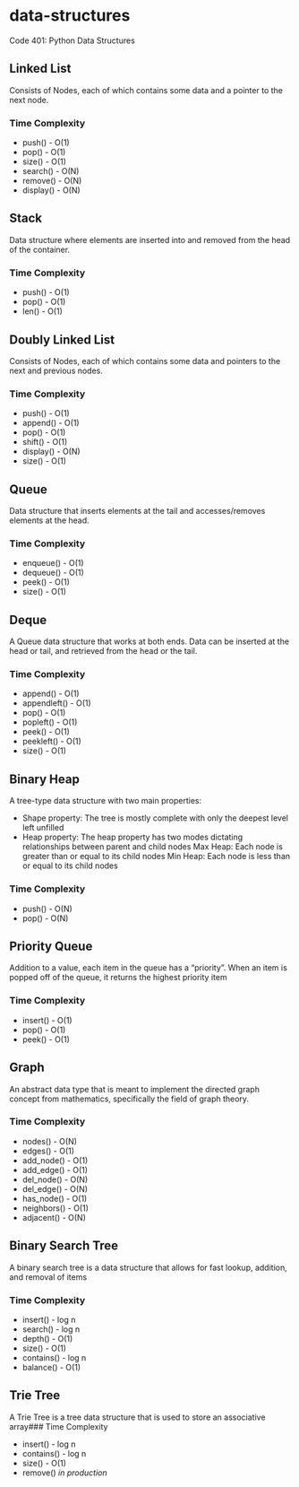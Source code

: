 # data-structures
Code 401: Python Data Structures

## Linked List
Consists of Nodes, each of which contains some data and a pointer to the next node.
### Time Complexity
* push() - O(1)
* pop() - O(1)
* size() - O(1)
* search() - O(N)
* remove() - O(N)
* display() - O(N)


## Stack
Data structure where elements are inserted into and removed from the head of the container.
### Time Complexity
* push() - O(1)
* pop() - O(1)
* len() - O(1)


## Doubly Linked List
Consists of Nodes, each of which contains some data and pointers to the next and previous nodes.
### Time Complexity
* push() - O(1)
* append() - O(1)
* pop() - O(1)
* shift() - O(1)
* display() - O(N)
* size() - O(1)



## Queue
Data structure that inserts elements at the tail and accesses/removes elements at the head.
### Time Complexity
* enqueue() - O(1)
* dequeue() - O(1)
* peek() - O(1)
* size() - O(1)



## Deque
A Queue data structure that works at both ends.
Data can be inserted at the head or tail, and retrieved from the head or the tail.
### Time Complexity
* append() - O(1)
* appendleft() - O(1)
* pop() - O(1)
* popleft() - O(1)
* peek() - O(1)
* peekleft() - O(1)
* size() - O(1)


## Binary Heap
A tree-type data structure with two main properties:
- Shape property: The tree is mostly complete with only the deepest level left unfilled
- Heap property: The heap property has two modes dictating relationships between parent and child nodes
    Max Heap: Each node is greater than or equal to its child nodes
    Min Heap: Each node is less than or equal to its child nodes

### Time Complexity
* push() - O(N)
* pop() - O(N)


## Priority Queue
Addition to a value, each item in the queue has a “priority”.
When an item is popped off of the queue, it returns the highest priority item
### Time Complexity
* insert() - O(1)
* pop() - O(1)
* peek() - O(1)

## Graph
An abstract data type that is meant to implement the directed graph concept from mathematics, specifically the field of graph theory.
### Time Complexity
* nodes() - O(N)
* edges() - O(1)
* add_node() - O(1)
* add_edge() - O(1)
* del_node() - O(N)
* del_edge() - O(N)
* has_node() - O(1)
* neighbors() - O(1)
* adjacent() - O(N)


## Binary Search Tree
A binary search tree is a data structure that allows for fast lookup, addition, and removal of items
### Time Complexity
* insert() - log n
* search() - log n
* depth() - O(1)
* size() - O(1)
* contains() - log n
* balance() - O(1)


## Trie Tree
A Trie Tree is a tree data structure that is used to store an associative array### Time Complexity
* insert() - log n
* contains() - log n
* size() - O(1)
* remove() *in production*
